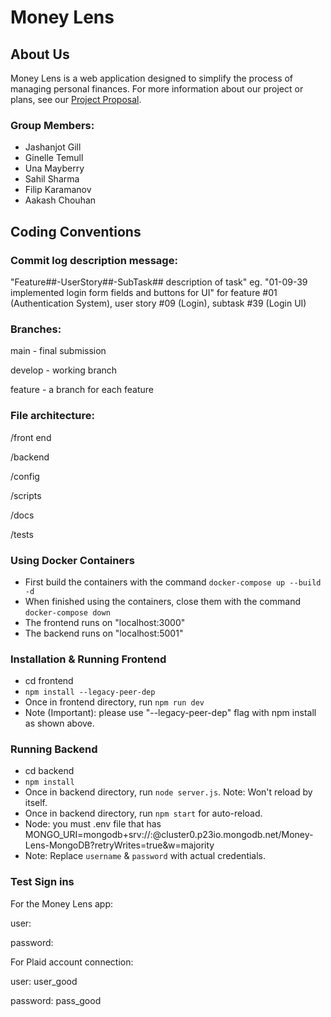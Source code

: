 # Money Lens

## About Us

Money Lens is a web application designed to simplify the process of managing personal finances. For more information about our project or plans, see our [Project Proposal](documentation/ProjectProposal.md).

### Group Members:

- Jashanjot Gill
- Ginelle Temull
- Una Mayberry
- Sahil Sharma
- Filip Karamanov
- Aakash Chouhan

## Coding Conventions

### Commit log description message:

"Feature##-UserStory##-SubTask## description of task"
eg. "01-09-39 implemented login form fields and buttons for UI"
for feature #01 (Authentication System), user story #09 (Login), subtask #39 (Login UI)

### Branches:

main - final submission

develop - working branch

feature - a branch for each feature

### File architecture:

/front end

/backend

/config

/scripts

/docs

/tests

### Using Docker Containers

- First build the containers with the command `docker-compose up --build -d`
- When finished using the containers, close them with the command `docker-compose down`
- The frontend runs on "localhost:3000"
- The backend runs on "localhost:5001"

### Installation & Running Frontend

- cd frontend
- `npm install --legacy-peer-dep`
- Once in frontend directory, run `npm run dev`
- Note (Important): please use "--legacy-peer-dep" flag with npm install as shown above.

### Running Backend

- cd backend
- `npm install`
- Once in backend directory, run `node server.js`. Note: Won't reload by itself.
- Once in backend directory, run `npm start` for auto-reload.
- Node: you must .env file that has MONGO_URI=mongodb+srv://<username>:<password>@cluster0.p23io.mongodb.net/Money-Lens-MongoDB?retryWrites=true&w=majority
- Note: Replace `username` & `password` with actual credentials.


### Test Sign ins

For the Money Lens app: 

user: 

password: 

For Plaid account connection: 

user: user_good

password: pass_good